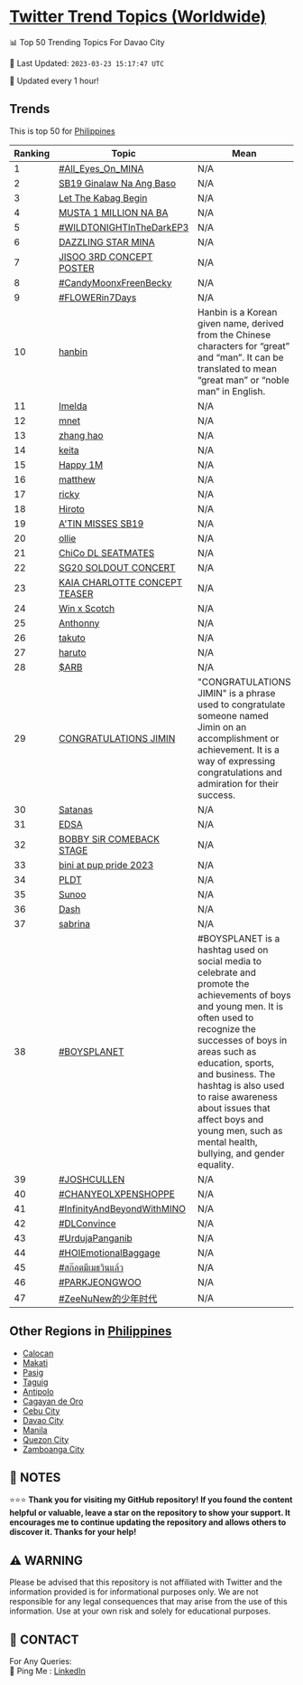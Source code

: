 [Twitter Trend Topics (Worldwide)](https://github.com/ErcinDedeoglu/Twitter-Trend-Topics)
==========


📊 Top 50 Trending Topics For Davao City

📆 Last Updated: `2023-03-23 15:17:47 UTC`

🔧 Updated every 1 hour!


## Trends

This is top 50 for [Philippines](</Philippines>)

| Ranking | Topic | Mean |
| ------- | ------------ | ------------ |
| 1 | [#All_Eyes_On_MINA](http://twitter.com/search?q=%23All_Eyes_On_MINA) | N/A |
| 2 | [SB19 Ginalaw Na Ang Baso](http://twitter.com/search?q=SB19+Ginalaw+Na+Ang+Baso) | N/A |
| 3 | [Let The Kabag Begin](http://twitter.com/search?q=Let+The+Kabag+Begin) | N/A |
| 4 | [MUSTA 1 MILLION NA BA](http://twitter.com/search?q=MUSTA+1+MILLION+NA+BA) | N/A |
| 5 | [#WILDTONIGHTInTheDarkEP3](http://twitter.com/search?q=%23WILDTONIGHTInTheDarkEP3) | N/A |
| 6 | [DAZZLING STAR MINA](http://twitter.com/search?q=DAZZLING+STAR+MINA) | N/A |
| 7 | [JISOO 3RD CONCEPT POSTER](http://twitter.com/search?q=JISOO+3RD+CONCEPT+POSTER) | N/A |
| 8 | [#CandyMoonxFreenBecky](http://twitter.com/search?q=%23CandyMoonxFreenBecky) | N/A |
| 9 | [#FLOWERin7Days](http://twitter.com/search?q=%23FLOWERin7Days) | N/A |
| 10 | [hanbin](http://twitter.com/search?q=hanbin) | Hanbin is a Korean given name, derived from the Chinese characters for “great” and “man”. It can be translated to mean “great man” or “noble man” in English. |
| 11 | [Imelda](http://twitter.com/search?q=Imelda) | N/A |
| 12 | [mnet](http://twitter.com/search?q=mnet) | N/A |
| 13 | [zhang hao](http://twitter.com/search?q=zhang+hao) | N/A |
| 14 | [keita](http://twitter.com/search?q=keita) | N/A |
| 15 | [Happy 1M](http://twitter.com/search?q=Happy+1M) | N/A |
| 16 | [matthew](http://twitter.com/search?q=matthew) | N/A |
| 17 | [ricky](http://twitter.com/search?q=ricky) | N/A |
| 18 | [Hiroto](http://twitter.com/search?q=Hiroto) | N/A |
| 19 | [A'TIN MISSES SB19](http://twitter.com/search?q=A%27TIN+MISSES+SB19) | N/A |
| 20 | [ollie](http://twitter.com/search?q=ollie) | N/A |
| 21 | [ChiCo DL SEATMATES](http://twitter.com/search?q=ChiCo+DL+SEATMATES) | N/A |
| 22 | [SG20 SOLDOUT CONCERT](http://twitter.com/search?q=SG20+SOLDOUT+CONCERT) | N/A |
| 23 | [KAIA CHARLOTTE CONCEPT TEASER](http://twitter.com/search?q=KAIA+CHARLOTTE+CONCEPT+TEASER) | N/A |
| 24 | [Win x Scotch](http://twitter.com/search?q=Win+x+Scotch) | N/A |
| 25 | [Anthonny](http://twitter.com/search?q=Anthonny) | N/A |
| 26 | [takuto](http://twitter.com/search?q=takuto) | N/A |
| 27 | [haruto](http://twitter.com/search?q=haruto) | N/A |
| 28 | [$ARB](http://twitter.com/search?q=%24ARB) | N/A |
| 29 | [CONGRATULATIONS JIMIN](http://twitter.com/search?q=CONGRATULATIONS+JIMIN) | "CONGRATULATIONS JIMIN" is a phrase used to congratulate someone named Jimin on an accomplishment or achievement. It is a way of expressing congratulations and admiration for their success. |
| 30 | [Satanas](http://twitter.com/search?q=Satanas) | N/A |
| 31 | [EDSA](http://twitter.com/search?q=EDSA) | N/A |
| 32 | [BOBBY SiR COMEBACK STAGE](http://twitter.com/search?q=BOBBY+SiR+COMEBACK+STAGE) | N/A |
| 33 | [bini at pup pride 2023](http://twitter.com/search?q=bini+at+pup+pride+2023) | N/A |
| 34 | [PLDT](http://twitter.com/search?q=PLDT) | N/A |
| 35 | [Sunoo](http://twitter.com/search?q=Sunoo) | N/A |
| 36 | [Dash](http://twitter.com/search?q=Dash) | N/A |
| 37 | [sabrina](http://twitter.com/search?q=sabrina) | N/A |
| 38 | [#BOYSPLANET](http://twitter.com/search?q=%23BOYSPLANET) | #BOYSPLANET is a hashtag used on social media to celebrate and promote the achievements of boys and young men. It is often used to recognize the successes of boys in areas such as education, sports, and business. The hashtag is also used to raise awareness about issues that affect boys and young men, such as mental health, bullying, and gender equality. |
| 39 | [#JOSHCULLEN](http://twitter.com/search?q=%23JOSHCULLEN) | N/A |
| 40 | [#CHANYEOLXPENSHOPPE](http://twitter.com/search?q=%23CHANYEOLXPENSHOPPE) | N/A |
| 41 | [#InfinityAndBeyondWithMINO](http://twitter.com/search?q=%23InfinityAndBeyondWithMINO) | N/A |
| 42 | [#DLConvince](http://twitter.com/search?q=%23DLConvince) | N/A |
| 43 | [#UrdujaPanganib](http://twitter.com/search?q=%23UrdujaPanganib) | N/A |
| 44 | [#HOIEmotionalBaggage](http://twitter.com/search?q=%23HOIEmotionalBaggage) | N/A |
| 45 | [#สก๊อตมีเมธวินแล้ว](http://twitter.com/search?q=%23%e0%b8%aa%e0%b8%81%e0%b9%8a%e0%b8%ad%e0%b8%95%e0%b8%a1%e0%b8%b5%e0%b9%80%e0%b8%a1%e0%b8%98%e0%b8%a7%e0%b8%b4%e0%b8%99%e0%b9%81%e0%b8%a5%e0%b9%89%e0%b8%a7) | N/A |
| 46 | [#PARKJEONGWOO](http://twitter.com/search?q=%23PARKJEONGWOO) | N/A |
| 47 | [#ZeeNuNew的少年时代](http://twitter.com/search?q=%23ZeeNuNew%e7%9a%84%e5%b0%91%e5%b9%b4%e6%97%b6%e4%bb%a3) | N/A |



## Other Regions in [Philippines](</Philippines>)

* [Calocan](</Philippines/Calocan.md>)
* [Makati](</Philippines/Makati.md>)
* [Pasig](</Philippines/Pasig.md>)
* [Taguig](</Philippines/Taguig.md>)
* [Antipolo](</Philippines/Antipolo.md>)
* [Cagayan de Oro](</Philippines/Cagayan de Oro.md>)
* [Cebu City](</Philippines/Cebu City.md>)
* [Davao City](</Philippines/Davao City.md>)
* [Manila](</Philippines/Manila.md>)
* [Quezon City](</Philippines/Quezon City.md>)
* [Zamboanga City](</Philippines/Zamboanga City.md>)



## 📝 NOTES

⭐⭐⭐ **Thank you for visiting my GitHub repository! If you found the content helpful or valuable, leave a star on the repository to show your support. It encourages me to continue updating the repository and allows others to discover it. Thanks for your help!**


## ⚠️ WARNING

Please be advised that this repository is not affiliated with Twitter and the information provided is for informational purposes only. We are not responsible for any legal consequences that may arise from the use of this information. Use at your own risk and solely for educational purposes.


## 📨 CONTACT

 For Any Queries:  
            🏓 Ping Me : [LinkedIn](https://www.linkedin.com/in/ercindedeoglu/)
